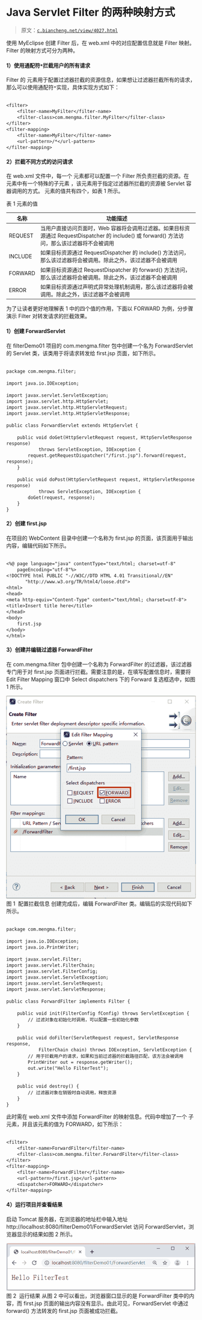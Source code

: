 # Java Servlet Filter 的两种映射方式

> 原文：[`c.biancheng.net/view/4027.html`](http://c.biancheng.net/view/4027.html)

使用 MyEclipse 创建 Filter 后，在 web.xml 中的对应配置信息就是 Filter 映射。Filter 的映射方式可分为两种。

#### 1）使用通配符`*`拦截用户的所有请求

Filter 的 <filter-mapping> 元素用于配置过滤器拦截的资源信息，如果想让过滤器拦截所有的请求，那么可以使用通配符`*`实现，具体实现方式如下：

```

<filter>
    <filter-name>MyFilter</filter-name>
    <filter-class>com.mengma.filter.MyFilter</filter-class>
</filter>
<filter-mapping>
    <filter-name>MyFilter</filter-name>
    <url-pattern>/*</url-pattern>
</filter-mapping>
```

#### 2）拦截不同方式的访问请求

在 web.xml 文件中，每一个 <filter-mapping> 元素都可以配置一个 Filter 所负责拦截的资源。在 <filter-mapping> 元素中有一个特殊的子元素 <dispatcher>，该元素用于指定过滤器所拦截的资源被 Servlet 容器调用的方式。<dispatcher> 元素的值共有四个，如表 1 所示。

表 1 <dispatcher>元素的值

| 名称 | 功能描述 |
| --- | --- |
| REQUEST | 当用户直接访问页面时，Web 容器将会调用过滤器。如果目标资源通过 RequestDispatcher 的 include() 或 forward() 方法访问，那么该过滤器将不会被调用 |
| INCLUDE | 如果目标资源通过 RequestDispatcher 的 include() 方法访问，那么该过滤器将会被调用。除此之外，该过滤器不会被调用 |
| FORWARD | 如果目标资源通过 RequestDispatcher 的 forward() 方法访问，那么该过滤器将会被调用。除此之外，该过滤器不会被调用 |
| ERROR | 如果目标资源通过声明式异常处理机制调用，那么该过滤器将会被调用。除此之外，该过滤器不会被调用 |

为了让读者更好地理解表 1 中的四个值的作用，下面以 FORWARD 为例，分步骤演示 Filter 对转发请求的拦截效果。

#### 1）创建 ForwardServlet

在 filterDemo01 项目的 com.mengma.filter 包中创建一个名为 ForwardServlet 的 Servlet 类，该类用于将请求转发给 first.jsp 页面，如下所示。

```

package com.mengma.filter;

import java.io.IOException;

import javax.servlet.ServletException;
import javax.servlet.http.HttpServlet;
import javax.servlet.http.HttpServletRequest;
import javax.servlet.http.HttpServletResponse;

public class ForwardServlet extends HttpServlet {

    public void doGet(HttpServletRequest request, HttpServletResponse response)
            throws ServletException, IOException {
        request.getRequestDispatcher("/first.jsp").forward(request, response);
    }

    public void doPost(HttpServletRequest request, HttpServletResponse response)
            throws ServletException, IOException {
        doGet(request, response);
    }
}
```

#### 2）创建 first.jsp

在项目的 WebContent 目录中创建一个名称为 first.jsp 的页面，该页面用于输出内容，编辑代码如下所示。

```

<%@ page language="java" contentType="text/html; charset=utf-8"
    pageEncoding="utf-8"%>
<!DOCTYPE html PUBLIC "-//W3C//DTD HTML 4.01 Transitional//EN"
       "http://www.w3.org/TR/html4/loose.dtd">
<html>
<head>
<meta http-equiv="Content-Type" content="text/html; charset=utf-8">
<title>Insert title here</title>
</head>
<body>
    first.jsp
</body>
</html>
```

#### 3）创建并编辑过滤器 ForwardFilter

在 com.mengma.filter 包中创建一个名称为 ForwardFilter 的过滤器，该过滤器专门用于对 first.jsp 页面进行拦截。需要注意的是，在填写配置信息时，需要将 Edit Filter Mapping 窗口中 Select dispatchers 下的 Forward 复选框选中，如图 1 所示。

![配置拦截信息](img/f29f27ac780070ac0d4a50e1ac4a5b22.png)
图 1  配置拦截信息
创建完成后，编辑 ForwardFilter 类。编辑后的实现代码如下所示。

```

package com.mengma.filter;

import java.io.IOException;
import java.io.PrintWriter;

import javax.servlet.Filter;
import javax.servlet.FilterChain;
import javax.servlet.FilterConfig;
import javax.servlet.ServletException;
import javax.servlet.ServletRequest;
import javax.servlet.ServletResponse;

public class ForwardFilter implements Filter {

    public void init(FilterConfig fConfig) throws ServletException {
        // 过滤对象在初始化时调用，可以配置一些初始化参数
    }

    public void doFilter(ServletRequest request, ServletResponse response,
            FilterChain chain) throws IOException, ServletException {
        // 用于拦截用户的请求，如果和当前过滤器的拦截路径匹配，该方法会被调用
        PrintWriter out = response.getWriter();
        out.write("Hello FilterTest");
    }

    public void destroy() {
        // 过滤器对象在销毁时自动调用，释放资源
    }
}
```

此时需在 web.xml 文件中添加 ForwardFilter 的映射信息。代码中增加了一个 <dispatcher> 子元素，并且该元素的值为 FORWARD，如下所示：

```

<filter>
    <filter-name>ForwardFilter</filter-name>
    <filter-class>com.mengma.filter.ForwardFilter</filter-class>
</filter>
<filter-mapping>
    <filter-name>ForwardFilter</filter-name>
    <url-pattern>/first.jsp</url-pattern>
    <dispatcher>FORWARD</dispatcher>
</filter-mapping>
```

#### 4）运行项目并查看结果

启动 Tomcat 服务器，在浏览器的地址栏中输入地址 http://localhost:8080/filterDemo01/ForwardServlet 访问 ForwardServlet，浏览器显示的结果如图 2 所示。

![运行结果](img/b567ed337840c063a0caca9b0c0e0c81.png)
图 2  运行结果
从图 2 中可以看出，浏览器窗口显示的是 ForwardFilter 类中的内容，而 first.jsp 页面的输出内容没有显示。由此可见，ForwardServlet 中通过 forward() 方法转发的 first.jsp 页面被成功拦截。
